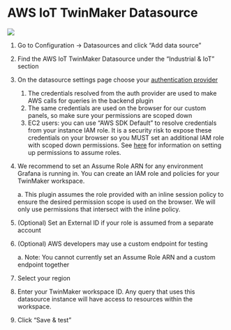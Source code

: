 # AWS IoT TwinMaker Datasource

<img src="https://github.com/grafana/grafana-iot-twinmaker-app/blob/main/docs/DatasourceConfig.png" />

1. Go to Configuration → Datasources and click “Add data source”

2. Find the AWS IoT TwinMaker Datasource under the “Industrial & IoT” section

3. On the datasource settings page choose your [authentication provider](https://grafana.com/docs/grafana/next/datasources/aws-cloudwatch/aws-authentication/)

   1. The credentials resolved from the auth provider are used to make AWS calls for queries in the backend plugin
   2. The same credentials are used on the browser for our custom panels, so make sure your permissions are scoped down
   3. EC2 users: you can use “AWS SDK Default” to resolve credentials from your instance IAM role. It is a security risk to expose these credentials on your browser so you MUST set an additional IAM role with scoped down permissions. See [here](https://docs.aws.amazon.com/STS/latest/APIReference/API_AssumeRole.html) for information on setting up permissions to assume roles.

4. We recommend to set an Assume Role ARN for any environment Grafana is running in. You can create an IAM role and policies for your TwinMaker workspace.

   a. This plugin assumes the role provided with an inline session policy to ensure the desired permission scope is used on the browser. We will only use permissions that intersect with the inline policy.

5. (Optional) Set an External ID if your role is assumed from a separate account

6. (Optional) AWS developers may use a custom endpoint for testing

   a. Note: You cannot currently set an Assume Role ARN and a custom endpoint together

7. Select your region

8. Enter your TwinMaker workspace ID. Any query that uses this datasource instance will have access to resources within the workspace.

9. Click “Save & test”
